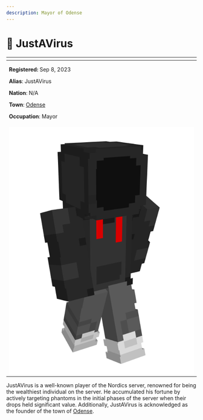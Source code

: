 ```yaml
---
description: Mayor of Odense
---
```


# 👤 JustAVirus

<table data-view="cards"><thead><tr><th></th></tr></thead><tbody><tr><td><p><strong>Registered:</strong> Sep 8, 2023</p><p><strong>Alias</strong>: JustAVirus</p><p><strong>Nation</strong>: N/A</p><p><strong>Town</strong>: <a href="../towns/denmark-region/odense.md">Odense</a></p><p><strong>Occupation</strong>: Mayor</p></td></tr><tr><td><img src="../../../.gitbook/assets/JustAVirus-skin.png" alt=""></td></tr></tbody></table>

JustAVirus is a well-known player of the Nordics server, renowned for being the wealthiest individual on the server. He accumulated his fortune by actively targeting phantoms in the initial phases of the server when their drops held significant value. Additionally, JustAVirus is acknowledged as the founder of the town of [Odense](../towns/denmark-region/odense.md).
